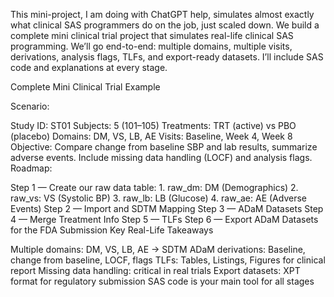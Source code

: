 This mini-project, I am doing with ChatGPT help, simulates almost exactly what clinical SAS programmers do on the job, just scaled down. We build a complete mini clinical trial project that simulates real-life clinical SAS programming. We’ll go end-to-end: multiple domains, multiple visits, derivations, analysis flags, TLFs, and export-ready datasets. I’ll include SAS code and explanations at every stage.

Complete Mini Clinical Trial Example

Scenario:

Study ID: ST01
Subjects: 5 (101–105)
Treatments: TRT (active) vs PBO (placebo)
Domains: DM, VS, LB, AE
Visits: Baseline, Week 4, Week 8
Objective: Compare change from baseline SBP and lab results, summarize adverse events.
Include missing data handling (LOCF) and analysis flags.
Roadmap:

Step 1 — Create our raw data table: 1. raw_dm: DM (Demographics) 2. raw_vs: VS (Systolic BP) 3. raw_lb: LB (Glucose) 4. raw_ae: AE (Adverse Events)
Step 2 — Import and SDTM Mapping
Step 3 — ADaM Datasets
Step 4 — Merge Treatment Info
Step 5 — TLFs
Step 6 — Export ADaM Datasets for the FDA Submission
Key Real-Life Takeaways

Multiple domains: DM, VS, LB, AE → SDTM
ADaM derivations: Baseline, change from baseline, LOCF, flags
TLFs: Tables, Listings, Figures for clinical report
Missing data handling: critical in real trials
Export datasets: XPT format for regulatory submission
SAS code is your main tool for all stages
